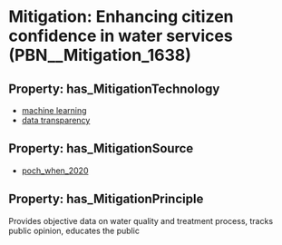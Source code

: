 # Mitigation: __Enhancing citizen confidence in water services__ (PBN__Mitigation_1638)

## Property: has_MitigationTechnology

* [machine learning](../Technology/PBN__Technology_3004)
* [data transparency](../Technology/PBN__Technology_801)

## Property: has_MitigationSource

* [poch_when_2020](../Article/PBN__Article_207)

## Property: has_MitigationPrinciple

Provides objective data on water quality and treatment process, tracks public opinion, educates the public

